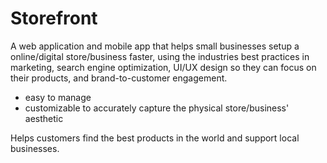 # Storefront
A web application and mobile app that helps small businesses setup a online/digital store/business faster, using the industries best practices in marketing, search engine optimization, UI/UX design so they can focus on their products, and brand-to-customer engagement. 
  - easy to manage
  - customizable to accurately capture the physical store/business' aesthetic

Helps customers find the best products in the world and support local businesses. 
